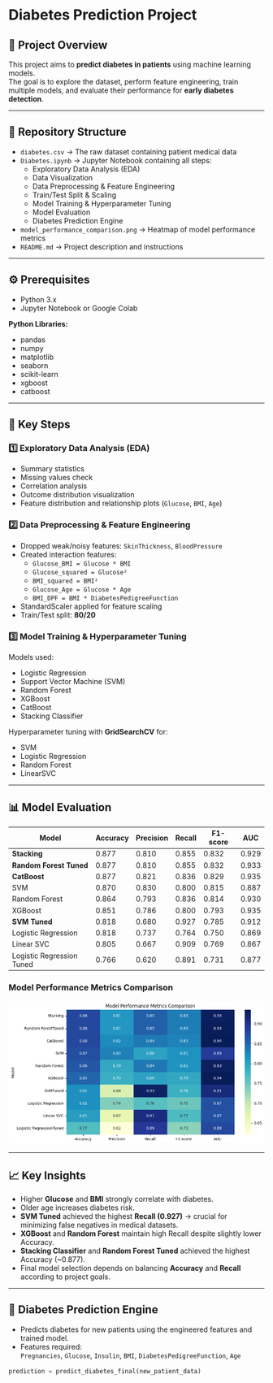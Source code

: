# Diabetes Prediction Project 

## 📌 Project Overview
This project aims to **predict diabetes in patients** using machine learning models.  
The goal is to explore the dataset, perform feature engineering, train multiple models, and evaluate their performance for **early diabetes detection**.

---

## 📂 Repository Structure
- `diabetes.csv` → The raw dataset containing patient medical data  
- `Diabetes.ipynb` → Jupyter Notebook containing all steps:
  - Exploratory Data Analysis (EDA)  
  - Data Visualization  
  - Data Preprocessing & Feature Engineering  
  - Train/Test Split & Scaling  
  - Model Training & Hyperparameter Tuning  
  - Model Evaluation  
  - Diabetes Prediction Engine
- `model_performance_comparison.png` → Heatmap of model performance metrics
- `README.md` → Project description and instructions  

---

## ⚙️ Prerequisites
- Python 3.x  
- Jupyter Notebook or Google Colab  

**Python Libraries:**
- pandas  
- numpy  
- matplotlib  
- seaborn  
- scikit-learn  
- xgboost  
- catboost  

---

## 🔑 Key Steps

### 1️⃣ Exploratory Data Analysis (EDA)
- Summary statistics  
- Missing values check  
- Correlation analysis  
- Outcome distribution visualization  
- Feature distribution and relationship plots (`Glucose`, `BMI`, `Age`)  

### 2️⃣ Data Preprocessing & Feature Engineering
- Dropped weak/noisy features: `SkinThickness`, `BloodPressure`  
- Created interaction features:
  - `Glucose_BMI = Glucose * BMI`  
  - `Glucose_squared = Glucose²`  
  - `BMI_squared = BMI²`  
  - `Glucose_Age = Glucose * Age`  
  - `BMI_DPF = BMI * DiabetesPedigreeFunction`  
- StandardScaler applied for feature scaling  
- Train/Test split: **80/20**  

### 3️⃣ Model Training & Hyperparameter Tuning
Models used:  
- Logistic Regression  
- Support Vector Machine (SVM)  
- Random Forest  
- XGBoost  
- CatBoost  
- Stacking Classifier
  
Hyperparameter tuning with **GridSearchCV** for:
- SVM  
- Logistic Regression  
- Random Forest
- LinearSVC

---

## 📊 Model Evaluation
| Model                   | Accuracy | Precision | Recall  | F1-score | AUC   |
| ----------------------- | -------- | --------- | ------- | -------- | ----- |
| **Stacking**            | 0.877    | 0.810     | 0.855   | 0.832    | 0.929 |
| **Random Forest Tuned** | 0.877    | 0.810     | 0.855   | 0.832    | 0.933 |
| **CatBoost**            | 0.877    | 0.821     | 0.836   | 0.829    | 0.935 |
| SVM                     | 0.870    | 0.830     | 0.800   | 0.815    | 0.887 |
| Random Forest           | 0.864    | 0.793     | 0.836   | 0.814    | 0.930 |
| XGBoost                 | 0.851    | 0.786     | 0.800   | 0.793    | 0.935 |
| **SVM Tuned**           | 0.818    | 0.680     | 0.927   | 0.785    | 0.912 |
| Logistic Regression     | 0.818    | 0.737     | 0.764   | 0.750    | 0.869 |
| Linear SVC              | 0.805    | 0.667     | 0.909   | 0.769    | 0.867 |
| Logistic Regression Tuned | 0.766  | 0.620     | 0.891   | 0.731    | 0.877 |

### Model Performance Metrics Comparison

![Model Performance Metrics Comparison](model_performance_comparison.png)

---

## 📈 Key Insights  
- Higher **Glucose** and **BMI** strongly correlate with diabetes.  
- Older age increases diabetes risk.  
- **SVM Tuned** achieved the highest **Recall (0.927)** → crucial for minimizing false negatives in medical datasets.  
- **XGBoost** and **Random Forest** maintain high Recall despite slightly lower Accuracy.  
- **Stacking Classifier** and **Random Forest Tuned** achieved the highest Accuracy (~0.877).  
- Final model selection depends on balancing **Accuracy** and **Recall** according to project goals. 

---

## 🚀 Diabetes Prediction Engine
- Predicts diabetes for new patients using the engineered features and trained model.  
- Features required:  
  `Pregnancies`, `Glucose`, `Insulin`, `BMI`, `DiabetesPedigreeFunction`, `Age`  

```python
prediction = predict_diabetes_final(new_patient_data)

